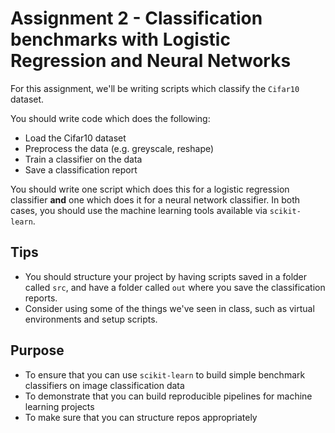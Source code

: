 # Assignment 2 - Classification benchmarks with Logistic Regression and Neural Networks

For this assignment, we'll be writing scripts which classify the ```Cifar10``` dataset.

You should write code which does the following:

- Load the Cifar10 dataset
- Preprocess the data (e.g. greyscale, reshape)
- Train a classifier on the data
- Save a classification report

You should write one script which does this for a logistic regression classifier **and** one which does it for a neural network classifier. In both cases, you should use the machine learning tools available via ```scikit-learn```.

## Tips

- You should structure your project by having scripts saved in a folder called ```src```, and have a folder called ```out``` where you save the classification reports.
- Consider using some of the things we've seen in class, such as virtual environments and setup scripts.

## Purpose

- To ensure that you can use ```scikit-learn``` to build simple benchmark classifiers on image classification data
- To demonstrate that you can build reproducible pipelines for machine learning projects
- To make sure that you can structure repos appropriately
